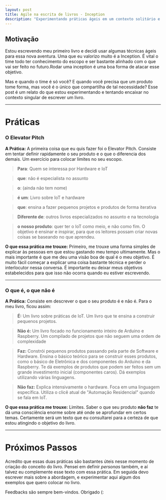 ```yaml
---
layout: post
title: Agile na escrita de livros - Inception
description: "Experimentando práticas ágeis em um contexto solitário e não relativo à escrita de software."
---
```


## Motivação

Estou escrevendo meu primeiro livro e decidi usar algumas técnicas ágeis para essa nova aventura. Uma que eu valorizo muito é a Inception. É vital o time todo ter conhecimento do escopo e ser bastante alinhado com o que vai ser feito no futuro.Rodar uma inception é uma boa forma de atacar esse objetivo.


Mas e quando o time é só você? E quando você precisa que um produto tome forma, mas você é o único que compartilha de tal necessidade? Esse post é um relato do que estou experimentando e tentando encaixar no contexto singular de escrever um livro. 

---

# Práticas

### O Elevator Pitch


**A Prática:** A primeira coisa que eu quis fazer foi o Elevator Pitch. Consiste em tentar definir rapidamente o seu produto e o que o diferencia dos demais. Um exercício para colocar limites no seu escopo.

>**Para**: Quem se interessa por Hardware e IoT

>**que**: não é especialista no assunto

>**o**: (ainda não tem nome)

>**é um**: Livro sobre IoT e hardware

>**que**: ensina a fazer pequenos projetos e produtos de forma iterativa
 
>**Diferente de**: outros livros especializados no assunto e na tecnologia

>**o nosso produto**: quer ter o IoT como meio, e não como fim. O objetivo é ensinar e inspirar, para que os leitores possam criar novas coisas se baseando no que aprendeu. 


**O que essa prática me trouxe:** Primeiro, me trouxe uma forma simples de explicar às pessoas em que estou gastando meu tempo ultimamente. Mas o mais importante é que me deu uma visão boa de qual é o meu objetivo. É muito fácil começar a explicar uma coisa bastante técnica e perder o interlocutor  nessa conversa. É importante eu deixar meus objetivos estabelecidos para que isso não ocorra quando eu estiver escrevendo. 

---

### O que é, o que não é

**A Prática:** Consiste em descrever o que o seu produto é e não é. Para o meu livro, ficou assim:

>**É:** Um livro sobre práticas de IoT. Um livro que te ensina a construir pequenos projetos.

>**Não é:** Um livro focado no funcionamento inteiro de Arduino e Raspberry. Um compilado de projetos que não seguem uma ordem de complexidade

>**Faz:** Constrói pequenos produtos passando pela parte de Software e Hardware. Ensina o básico teórico para se construir esses produtos, como o básico de Eletrônica e dos componentes do Arduino e da Raspberry. Te dá exemplos de produtos que podem ser feitos sem um grande investimento inicial (componentes caros). Dá exemplos utilizando várias linguagens. 

>**Não faz:** Explica intensivamente o hardware. Foca em uma linguagem específica. Utiliza o clicê atual de "Automação Residencial" quando se fala em IoT.

**O que essa prática me trouxe:** Limites. Saber o que seu produto **não faz** te dá uma consciência enorme sobre até onde se aprofundar em certos temas. Certamente será um texto  que eu consultarei para a certeza de que estou atingindo o objetivo do livro. 

---

# Próximos Passos

Acredito que essas duas práticas são bastantes úteis nesse momento de criação do conceito do livro. Pensei em definir _personas_ também, e aí talvez eu complemente esse texto com essa prática. Em seguida devo escrever mais sobre a abordagem, e experimentar aqui algum dos exemplos que quero colocar no livro. 

Feedbacks são sempre bem-vindos. Obrigado (: 

<!--## Personas -->

<!--**A Prática:** Essa prática consiste em indentificar o seu público-alvo de forma não genérica. É importante traçar um perfil e nomear esses seus possíveis clientes(no meu caso, leitores) para que se tenha certeza de que se está atingindo cada um deles com a sua funcionalidade(no meu caso, conteúdo). Nesse primeiro momento, defini as seguintes personas:-->
